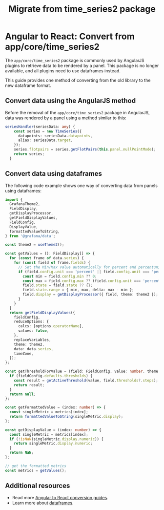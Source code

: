 ﻿---
id: angular-react-convert-from-time_series2
title: Migrate from time_series2 package
sidebar_position: 6
description: How to migrate a plugin that uses the app/core/time_series2 package to current methods.
keywords:
  - grafana
  - plugins
  - plugin
  - React
  - ReactJS
  - Angular
  - migration
  - time_series2
---

# Angular to React: Convert from app/core/time_series2

The `app/core/time_series2` package is commonly used by AngularJS plugins to retrieve data to be rendered by a panel. This package is no longer available, and all plugins need to use dataframes instead.

This guide provides one method of converting from the old library to the new dataframe format.

## Convert data using the AngularJS method

Before the removal of the `app/core/time_series2` package in AngularJS, data was rendered by a panel using a method similar to this:

```ts
seriesHandler(seriesData: any) {
    const series = new TimeSeries({
      datapoints: seriesData.datapoints,
      alias: seriesData.target,
    });
    series.flotpairs = series.getFlotPairs(this.panel.nullPointMode);
    return series;
  }
```

## Convert data using dataframes

The following code example shows one way of converting data from panels using dataframes:

```ts
import {
  GrafanaTheme2,
  FieldDisplay,
  getDisplayProcessor,
  getFieldDisplayValues,
  FieldConfig,
  DisplayValue,
  formattedValueToString,
} from '@grafana/data';

const theme2 = useTheme2();

const getValues = (): FieldDisplay[] => {
  for (const frame of data.series) {
    for (const field of frame.fields) {
      // Set the Min/Max value automatically for percent and percentunit
      if (field.config.unit === 'percent' || field.config.unit === 'percentunit') {
        const min = field.config.min ?? 0;
        const max = field.config.max ?? (field.config.unit === 'percent' ? 100 : 1);
        field.state = field.state ?? {};
        field.state.range = { min, max, delta: max - min };
        field.display = getDisplayProcessor({ field, theme: theme2 });
      }
    }
  }
  return getFieldDisplayValues({
    fieldConfig,
    reduceOptions: {
      calcs: [options.operatorName],
      values: false,
    },
    replaceVariables,
    theme: theme2,
    data: data.series,
    timeZone,
  });
};

const getThresholdForValue = (field: FieldConfig, value: number, theme: GrafanaTheme2) => {
  if (fieldConfig.defaults.thresholds) {
    const result = getActiveThreshold(value, field.thresholds?.steps);
    return result;
  }
  return null;
};

const getFormattedValue = (index: number) => {
  const singleMetric = metrics[index];
  return formattedValueToString(singleMetric.display);
};

const getDisplayValue = (index: number) => {
  const singleMetric = metrics[index];
  if (!isNaN(singleMetric.display.numeric)) {
    return singleMetric.display.numeric;
  }
  return NaN;
};

// get the formatted metrics
const metrics = getValues();
```

## Additional resources

- Read more [Angular to React conversion guides](https://grafana.com/developers/plugin-tools/migration-guides/angular-react/).
- Learn more about [dataframes](../../key-concepts/data-frames).
